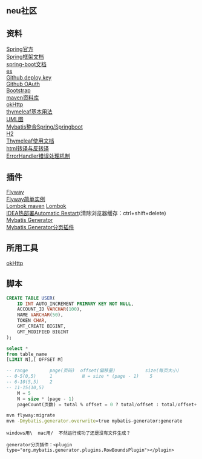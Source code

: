 ## neu社区

## 资料
[Spring官方](https://spring.io/guides)  
[Spring框架文档](https://docs.spring.io/spring/docs/5.0.3.RELEASE/spring-framework-reference/)      
[spring-boot文档](https://docs.spring.io/spring-boot/docs/2.0.0.RC1/reference/htmlsingle/)  
[es](https://elasticsearch.cn/explore)  
[Github deploy key](https://developer.github.com/v3/guides/managing-deploy-keys/#deploy-keys)  
[Github OAuth](https://developer.github.com/apps/building-oauth-apps/authorizing-oauth-apps/)  
[Bootstrap](https://v3.bootcss.com/getting-started/#download)  
[maven资料库](https://mvnrepository.com)  
[okHttp](https://square.github.io/okhttp/)  
[thymeleaf基本用法](https://www.cnblogs.com/topwill/p/7434955.html)  
[UML图](https://mp.weixin.qq.com/s/KR2HCcCoIc-gSDLZ69azYw)  
[Mybatis整合Spring/Springboot](http://mybatis.org/spring/index.html)  
[H2](http://www.h2database.com/html/quickstart.html)  
[Thymeleaf使用文档](https://www.thymeleaf.org/documentation.html)  
[html转译与反转译](https://www.sojson.com/rehtml)  
[ErrorHandler错误处理机制](https://docs.spring.io/spring-boot/docs/2.0.0.RC1/reference/htmlsingle/#boot-features-error-handling)
## 插件
[Flyway](https://flywaydb.org/getstarted/firststeps/maven)  
[Flyway简单实例](http://ju.outofmemory.cn/entry/339528)  
[Lombok maven](https://projectlombok.org/setup/maven)
[Lombok](https://projectlombok.org/features/all)  
[IDEA热部署Automatic Restart](https://www.cnblogs.com/ming-blogs/p/10289075.html)(清除浏览器缓存：ctrl+shift+delete)  
[Mybatis Generator](http://mybatis.org/generator/configreference/xmlconfig.html)  
[Mybatis Generator分页插件](http://mybatis.org/generator/reference/plugins.html)
## 所用工具
[okHttp](https://square.github.io/okhttp/)

## 脚本
```sql
CREATE TABLE USER(
    ID INT AUTO_INCREMENT PRIMARY KEY NOT NULL,
    ACCOUNT_ID VARCHAR(100),
    NAME VARCHAR(50),
    TOKEN CHAR,
    GMT_CREATE BIGINT,
    GMT_MODIFIED BIGINT
);
```
```sql
select *
from table_name 
[LIMIT N],[ OFFSET M]

-- range        page(页码)  offset(偏移量)           size(每页大小)
-- 0-5(0,5)     1           N = size * (page - 1)    5
-- 6-10(5,5)    2            
-- 11-15(10,5)   
    M = 5
    N = size * (page - 1)
    pageCount(页数) = total % offset = 0 ? total/offset : total/offset+1            
```

``` bash
mvn flyway:migrate
mvn -Dmybatis.generator.overwrite=true mybatis-generator:generate
```

```
windows用\  mac用/  不然运行成功了还是没有文件生成？
```

```aidl
generator分页插件：<plugin type="org.mybatis.generator.plugins.RowBoundsPlugin"></plugin>
```
